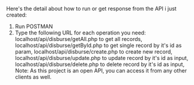 Here's the detail about how to run or get response from the API i just created:
 1. Run POSTMAN
 2. Type the following URL for each operation you need:
   localhost/api/disburse/getAll.php to get all records,
   localhost/api/disburse/getById.php to get single record by it's id as param,
   localhost/api/disburse/create.php to create new record,
   localhost/api/disburse/update.php to update record by it's id as input,
   localhost/api/disburse/delete.php to delete record by it's id as input,
Note: As this project is an open API, you can access it from any other clients as well.
